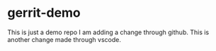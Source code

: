 # gerrit-demo
This is just a demo repo
I am adding a change through github.
This is another change made through vscode.